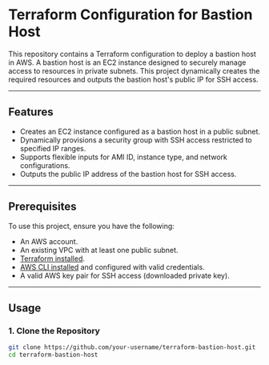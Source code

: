 # Terraform Configuration for Bastion Host

This repository contains a Terraform configuration to deploy a bastion host in AWS. A bastion host is an EC2 instance designed to securely manage access to resources in private subnets. This project dynamically creates the required resources and outputs the bastion host's public IP for SSH access.

---

## Features

- Creates an EC2 instance configured as a bastion host in a public subnet.
- Dynamically provisions a security group with SSH access restricted to specified IP ranges.
- Supports flexible inputs for AMI ID, instance type, and network configurations.
- Outputs the public IP address of the bastion host for SSH access.

---

## Prerequisites

To use this project, ensure you have the following:
- An AWS account.
- An existing VPC with at least one public subnet.
- [Terraform installed](https://developer.hashicorp.com/terraform/tutorials).
- [AWS CLI installed](https://docs.aws.amazon.com/cli/latest/userguide/install-cliv2.html) and configured with valid credentials.
- A valid AWS key pair for SSH access (downloaded private key).

---

## Usage

### 1. Clone the Repository
```bash
git clone https://github.com/your-username/terraform-bastion-host.git
cd terraform-bastion-host
